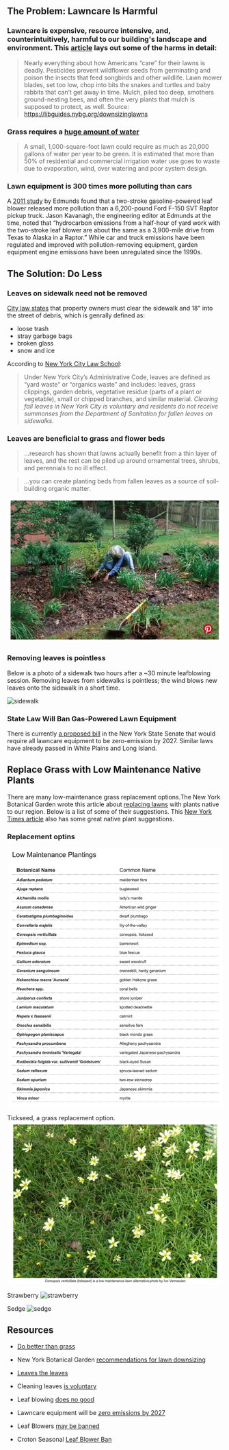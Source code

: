 ## The Problem: Lawncare Is Harmful

### Lawncare is expensive, resource intensive, and, counterintuitively, harmful to our building's landscape and environment. This [article](https://www.nytimes.com/2021/10/25/opinion/leaf-blowers-california-emissions.html) lays out some of the harms in detail:

> Nearly everything about how Americans “care” for their lawns is deadly. Pesticides prevent wildflower seeds from germinating and poison the insects that feed songbirds and other wildlife. Lawn mower blades, set too low, chop into bits the snakes and turtles and baby rabbits that can’t get away in time. Mulch, piled too deep, smothers ground-nesting bees, and often the very plants that mulch is supposed to protect, as well.
Source: https://libguides.nybg.org/downsizinglawns

### Grass requires a [huge amount of water](https://libguides.nybg.org/downsizinglawns)

> A small, 1,000-square-foot lawn could require as much as 20,000 gallons of water per year to be green. It is estimated that more than 50% of residential and commercial irrigation water use goes to waste due to evaporation, wind, over watering and poor system design.

### Lawn equipment is 300 times more polluting than cars

A [2011 study](https://www.edmunds.com/about/press/leaf-blowers-emissions-dirtier-than-high-performance-pick-up-trucks-says-edmunds-insidelinecom.html) by Edmunds found that a two-stroke gasoline-powered leaf blower released more pollution than a 6,200-pound Ford F-150 SVT Raptor pickup 
truck. Jason Kavanagh, the engineering editor at Edmunds at the time, noted that “hydrocarbon emissions from a half-hour of yard work with the two-stroke 
leaf blower are about the same as a 3,900-mile drive from Texas to Alaska in a Raptor.” While car and truck emissions have been regulated and improved with 
pollution-removing equipment, garden equipment engine emissions have been unregulated since the 1990s.

## The Solution: Do Less
### Leaves on sidewalk need not be removed
[City law states](https://portal.311.nyc.gov/article/?kanumber=KA-01803) that property owners must clear the sidewalk and 18" into the street of debris, which is genrally defined as:

- loose trash
- stray garbage bags
- broken glass
- snow and ice

According to [New York City Law School](https://www.citylandnyc.org/autumn-has-arrived-how-do-you-get-rid-of-that-pile-of-leaves/):

> Under New York City’s Administrative Code, leaves are defined as “yard waste” or “organics waste” and includes: leaves, grass clippings, garden debris, vegetative residue (parts of a plant or vegetable), small or chipped branches, and similar material. *Clearing fall leaves in New York City is voluntary and residents do not receive summonses from the Department of Sanitation for fallen leaves on sidewalks.*

### Leaves are beneficial to grass and flower beds
> ...research has shown that lawns actually benefit from a thin layer of leaves, and the rest can be piled up around ornamental trees, shrubs, and perennials to no ill effect.

> ...you can create planting beds from fallen leaves as a source of soil-building organic matter.

![Leaves](/images/leaves-bed.png)

### Removing leaves is pointless

Below is a photo of a sidewalk two hours after a ~30 minute leafblowing session. Removing leaves from sidewalks is pointless; the wind blows new leaves onto the sidewalk in a short time.

![sidewalk](/images/sidewalk.jpeg)

### State Law Will Ban Gas-Powered Lawn Equipment

There is currently [a proposed bill](https://www.nysenate.gov/legislation/bills/2021/S7462) in the New York State Senate that would require all lawncare equipment to be zero-emission by 2027. Similar laws have already passed in White Plains and Long Island.


## Replace Grass with Low Maintenance Native Plants

There are many low-maintenance grass replacement options.The New York Botanical Garden wrote this article about [replacing lawns](https://libguides.nybg.org/downsizinglawns) with plants native to our region. Below is a list of some of their suggestions. This [New York Times article](https://www.nytimes.com/2022/06/15/realestate/yes-you-can-do-better-than-the-great-american-lawn.html) also has some great native plant suggestions.

### Replacement optins
![Replacements](/images/replacements.png)

Tickseed, a grass replacement option.
 ![Tickseed](/images/tickseed.png)

Strawberry
![strawberry](/images/strawberry.png)

Sedge
![sedge](/images/sedge.png)


## Resources
- [Do better than grass](https://www.nytimes.com/2022/06/15/realestate/yes-you-can-do-better-than-the-great-american-lawn.html)

- New York Botanical Garden [recommendations for lawn downsizing](https://libguides.nybg.org/downsizinglawns)
 
- [Leaves the leaves](https://xerces.org/blog/leave-the-leaves)

- Cleaning leaves [is voluntary](https://www.citylandnyc.org/autumn-has-arrived-how-do-you-get-rid-of-that-pile-of-leaves/)

- Leaf blowing [does no good](https://www.nytimes.com/2018/12/15/realestate/why-do-buildings-blow-leaves-into-the-street.html)
- Lawncare equipment will be [zero emissions by 2027](https://www.nysenate.gov/legislation/bills/2021/S7462)

- Leaf Blowers [may be banned](https://www.nysenate.gov/legislation/bills/2021/S1113)

- Croton Seasonal [Leaf Blower Ban](https://www.crotononhudson-ny.gov/home/news/seasonal-leaf-blower-ban-takes-effect-june-1)


